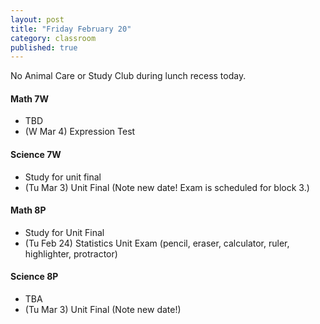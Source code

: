 ```yaml
---
layout: post
title: "Friday February 20"
category: classroom
published: true
---
```

<div class="alert alert-danger" role="alert">
<p>No Animal Care or Study Club during lunch recess today.</p>
</div>

#### Math 7W
* TBD
* (W Mar 4) Expression Test

#### Science 7W
* Study for unit final
* (Tu Mar 3) Unit Final (Note new date! Exam is scheduled for block 3.)

#### Math 8P
* Study for Unit Final
* (Tu Feb 24) Statistics Unit Exam (pencil, eraser, calculator, ruler, highlighter, protractor)

#### Science 8P
* TBA
* (Tu Mar 3) Unit Final (Note new date!)
